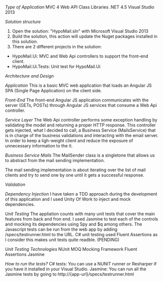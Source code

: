 *Type of Application*
MVC 4 
Web API
Class Libraries
.NET 4.5
Visual Studio 2013

*Solution structure*
1. Open the solution: "HypoMail.sln" with Microsoft Visual Studio 2013
2. Build the solution, this action will update the Nuget packages installed in this solution.
3. There are 2 different projects in the solution:
* HypoMail.Ui: MVC and Web Api controllers to support the front-end client.
* HypoMail.Ui.Tests: Unit test for HypoMail.Ui

*Architecture and Design*

*Application*
This is a basic MVC web application that loads an Angular JS SPA (Single Page Application) on the client side. 

*Front-End*
The front-end Angular JS application communicates with the server (GETs, POSTs) through Angular JS services that consume a Web Api controller.

*Service Layer*
The Web Api controller performs some exception handling by validating the model and returning a proper HTTP response. This controller gets injected, what I decided to call, a Business Service (MailsService) that is in charge of the business validations and interacting with the email server.
In order to keep a ligh-weight client and reduce the exposure of unnecessary information to the it.

*Business Service Mails*
The MailSender class is a singletone that allows us to abstract from the mail sending implementation.

The mail sending implementation is about iterating over the list of mail clients and try to send one by one until it gets a successful response.

*Validation*

*Dependency Injection*
I have taken a TDD approach during the development of this application and I used Unity Of Work to inject and mock dependencies.

*Unit Testing*
The appliation counts with many unit tests that cover the main features from back and fron end. 
I used Jasmine to test each of the controls and mocking its dependencies using Spy and $q among others. The Javascript tests can be run from the web app by adding /specs/testrunner.html to the URL.
C# unit testing used Fluent Assertions as I consider this makes unit tests quite readble. (PENDING)

*Unit Testing Technologies*
NUnit
MOQ Mocking Framework
Fluent Assertions 
Jasmine

*How to run the tests?*
C# tests: You can use a NUNIT runner or Resharper if you have it installed in your Visual Studio.
Jasmine: You can run all the Jasmine tests by going to http://{app-url}/specs/testrunner.html
